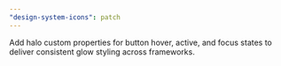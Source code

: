 ```yaml
---
"design-system-icons": patch
---
```

Add halo custom properties for button hover, active, and focus states to deliver consistent glow styling across frameworks.
